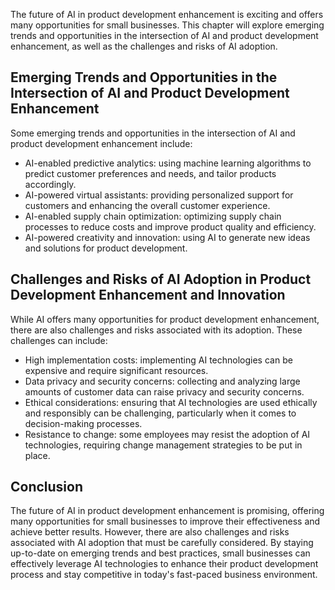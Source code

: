 
The future of AI in product development enhancement is exciting and offers many opportunities for small businesses. This chapter will explore emerging trends and opportunities in the intersection of AI and product development enhancement, as well as the challenges and risks of AI adoption.

Emerging Trends and Opportunities in the Intersection of AI and Product Development Enhancement
-----------------------------------------------------------------------------------------------

Some emerging trends and opportunities in the intersection of AI and product development enhancement include:

* AI-enabled predictive analytics: using machine learning algorithms to predict customer preferences and needs, and tailor products accordingly.
* AI-powered virtual assistants: providing personalized support for customers and enhancing the overall customer experience.
* AI-enabled supply chain optimization: optimizing supply chain processes to reduce costs and improve product quality and efficiency.
* AI-powered creativity and innovation: using AI to generate new ideas and solutions for product development.

Challenges and Risks of AI Adoption in Product Development Enhancement and Innovation
-------------------------------------------------------------------------------------

While AI offers many opportunities for product development enhancement, there are also challenges and risks associated with its adoption. These challenges can include:

* High implementation costs: implementing AI technologies can be expensive and require significant resources.
* Data privacy and security concerns: collecting and analyzing large amounts of customer data can raise privacy and security concerns.
* Ethical considerations: ensuring that AI technologies are used ethically and responsibly can be challenging, particularly when it comes to decision-making processes.
* Resistance to change: some employees may resist the adoption of AI technologies, requiring change management strategies to be put in place.

Conclusion
----------

The future of AI in product development enhancement is promising, offering many opportunities for small businesses to improve their effectiveness and achieve better results. However, there are also challenges and risks associated with AI adoption that must be carefully considered. By staying up-to-date on emerging trends and best practices, small businesses can effectively leverage AI technologies to enhance their product development process and stay competitive in today's fast-paced business environment.
